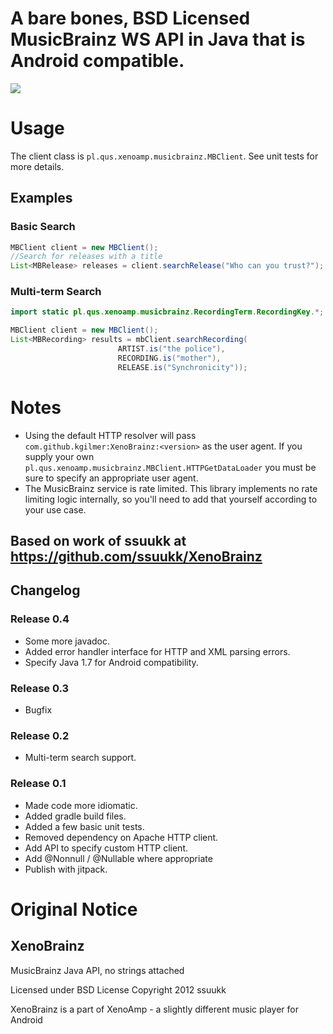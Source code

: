 # A bare bones, BSD Licensed MusicBrainz WS API in Java that is Android compatible.

[![](https://jitpack.io/v/kgilmer/XenoBrainz.svg)](https://jitpack.io/#kgilmer/XenoBrainz)

# Usage

The client class is `pl.qus.xenoamp.musicbrainz.MBClient`. See unit tests for more details.

## Examples

### Basic Search

```java
MBClient client = new MBClient();
//Search for releases with a title
List<MBRelease> releases = client.searchRelease("Who can you trust?");
```

### Multi-term Search

```java
import static pl.qus.xenoamp.musicbrainz.RecordingTerm.RecordingKey.*;

MBClient client = new MBClient();
List<MBRecording> results = mbClient.searchRecording(
                        ARTIST.is("the police"),
                        RECORDING.is("mother"),
                        RELEASE.is("Synchronicity"));
```

# Notes

* Using the default HTTP resolver will pass `com.github.kgilmer:XenoBrainz:<version>` as the user agent.  If you supply your own `pl.qus.xenoamp.musicbrainz.MBClient.HTTPGetDataLoader` you must be sure to specify an appropriate user agent.
* The MusicBrainz service is rate limited.  This library implements no rate limiting logic internally, so you'll need to add that yourself according to your use case.

## Based on work of ssuukk at https://github.com/ssuukk/XenoBrainz

## Changelog

### Release 0.4
* Some more javadoc.
* Added error handler interface for HTTP and XML parsing errors.
* Specify Java 1.7 for Android compatibility.

### Release 0.3
* Bugfix

### Release 0.2
* Multi-term search support.

### Release 0.1
* Made code more idiomatic.
* Added gradle build files.
* Added a few basic unit tests.
* Removed dependency on Apache HTTP client.
* Add API to specify custom HTTP client.
* Add @Nonnull / @Nullable where appropriate
* Publish with jitpack.

# Original Notice

## XenoBrainz

MusicBrainz Java API, no strings attached

Licensed under BSD License
Copyright 2012 ssuukk

XenoBrainz is a part of XenoAmp - a slightly different music player for Android


